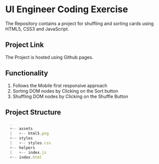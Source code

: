 # UI Engineer Coding Exercise

The Repository contains a project for shuffling and sorting cards using HTML5, CSS3 and JavaScript.

## Project Link

The Project is hosted using Github pages.

>

## Functionality

1. Follows the Mobile first responsive approach
2. Sorting DOM nodes by Clicking on the Sort button
3. Shuffling DOM nodes by Clicking on the Shuffle Button

## Project Structure

```js
  .
  +-- assets
  |   +-- html5.png
  +-- styles
  |   +-- styles.css
  +-- helpers
  |   +-- index.js
  +-- index.html
```
